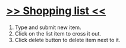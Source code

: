 # [>> Shopping list <<](https://konrad88k.github.io/shopping-list/)
1. Type and submit new item.
2. Click on the list item to cross it out. 
3. Click delete button to delete item next to it.
